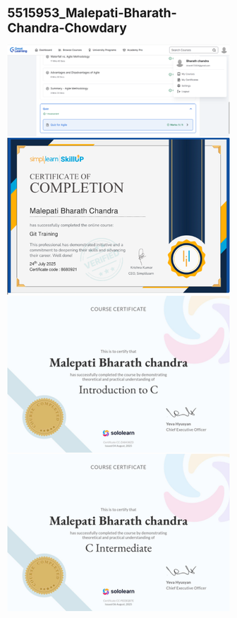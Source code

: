 # 5515953_Malepati-Bharath-Chandra-Chowdary
![alt text](SDLC/SDLC-GreatLearning.png)
![alt text](Git/SimpliLearn-GitCertificate.png)
![alt text](C-Programming/Certificates/SoloLearn-C-Basics.jpg)
![alt text](C-Programming/Certificates/SoloLearn-C-Intermediate.jpg)